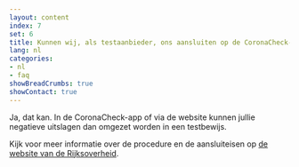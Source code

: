 ```yaml
---
layout: content
index: 7
set: 6
title: Kunnen wij, als testaanbieder, ons aansluiten op de CoronaCheck-app? 
lang: nl
categories:
- nl
- faq
showBreadCrumbs: true
showContact: true
---
```

Ja, dat kan. In de CoronaCheck-app of via de website kunnen jullie negatieve uitslagen dan omgezet worden in een testbewijs. 

Kijk voor meer informatie over de procedure en de aansluiteisen op [de website van de Rijksoverheid](https://www.rijksoverheid.nl/aansluiten-CoronaCheck).
